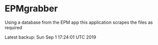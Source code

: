 # EPMgrabber
Using a database from the EPM app this application scrapes the files as required


Latest backup: Sun Sep 1 17:24:01 UTC 2019
